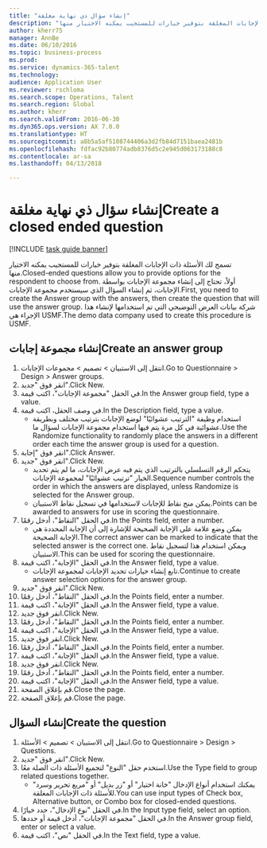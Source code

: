 ```yaml
--- 
title: "إنشاء سؤال ذي نهاية مغلقة"
description: "تسمح لك الأسئلة ذات الإجابات المغلقة بتوفير خيارات للمستجيب يمكنه الاختيار منها."
author: kherr75
manager: AnnBe
ms.date: 06/10/2016
ms.topic: business-process
ms.prod: 
ms.service: dynamics-365-talent
ms.technology: 
audience: Application User
ms.reviewer: rschloma
ms.search.scope: Operations, Talent
ms.search.region: Global
ms.author: kherr
ms.search.validFrom: 2016-06-30
ms.dyn365.ops.version: AX 7.0.0
ms.translationtype: HT
ms.sourcegitcommit: a8b5a5af5108744406a3d2fb84d7151baea2481b
ms.openlocfilehash: fdfac92b80774adb8376d5c2e945d063173188c8
ms.contentlocale: ar-sa
ms.lasthandoff: 04/13/2018

---
```

# <a name="create-a-closed-ended-question"></a><span data-ttu-id="ce362-103">إنشاء سؤال ذي نهاية مغلقة</span><span class="sxs-lookup"><span data-stu-id="ce362-103">Create a closed ended question</span></span>

[!INCLUDE [task guide banner](../../includes/task-guide-banner.md)]

<span data-ttu-id="ce362-104">تسمح لك الأسئلة ذات الإجابات المغلقة بتوفير خيارات للمستجيب يمكنه الاختيار منها.</span><span class="sxs-lookup"><span data-stu-id="ce362-104">Closed-ended questions allow you to provide options for the respondent to choose from.</span></span> <span data-ttu-id="ce362-105">أولاً، تحتاج إلى إنشاء مجموعة الإجابات بواسطة الإجابات، ثم إنشاء السؤال الذي سيستخدم مجموعة الإجابات.</span><span class="sxs-lookup"><span data-stu-id="ce362-105">First, you need to create the Answer group with the answers, then create the question that will use the answer group.</span></span> <span data-ttu-id="ce362-106">شركة بيانات العرض التوضيحي التي تم استخدامها لإنشاء هذا الإجراء هي USMF.</span><span class="sxs-lookup"><span data-stu-id="ce362-106">The demo data company used to create this procedure is USMF.</span></span>


## <a name="create-an-answer-group"></a><span data-ttu-id="ce362-107">إنشاء مجموعة إجابات</span><span class="sxs-lookup"><span data-stu-id="ce362-107">Create an answer group</span></span>
1. <span data-ttu-id="ce362-108">انتقل إلى الاستبيان > تصميم > مجموعات الإجابات.</span><span class="sxs-lookup"><span data-stu-id="ce362-108">Go to Questionnaire > Design > Answer groups.</span></span>
2. <span data-ttu-id="ce362-109">انقر فوق "جديد".</span><span class="sxs-lookup"><span data-stu-id="ce362-109">Click New.</span></span>
3. <span data-ttu-id="ce362-110">في الحقل "مجموعة الإجابات"، اكتب قيمة.</span><span class="sxs-lookup"><span data-stu-id="ce362-110">In the Answer group field, type a value.</span></span>
4. <span data-ttu-id="ce362-111">في وصف الحقل، اكتب قيمة.</span><span class="sxs-lookup"><span data-stu-id="ce362-111">In the Description field, type a value.</span></span>
    * <span data-ttu-id="ce362-112">استخدام وظيفة "الترتيب عشوائيًا‬" لوضع الإجابات بترتيب مختلف وبطريقة عشوائية في كل مرة يتم فيها استخدام مجموعة الإجابات لسؤال ما.</span><span class="sxs-lookup"><span data-stu-id="ce362-112">Use the Randomize functionality to randomly place the answers in a different order each time the answer group is used for a question.</span></span>  
5. <span data-ttu-id="ce362-113">انقر فوق "إجابة".</span><span class="sxs-lookup"><span data-stu-id="ce362-113">Click Answer.</span></span>
6. <span data-ttu-id="ce362-114">انقر فوق "جديد".</span><span class="sxs-lookup"><span data-stu-id="ce362-114">Click New.</span></span>
    * <span data-ttu-id="ce362-115">يتحكم الرقم التسلسلي بالترتيب الذي يتم فيه عرض الإجابات، ما لم يتم تحديد الخيار "ترتيب عشوائيًا" لمجموعة الإجابات.</span><span class="sxs-lookup"><span data-stu-id="ce362-115">Sequence number controls the order in which the answers are displayed, unless Randomize is selected for the Answer group.</span></span>  
    * <span data-ttu-id="ce362-116">يمكن منح نقاط للإجابات لاستخدامها في تسجيل نقاط الاستبيان.</span><span class="sxs-lookup"><span data-stu-id="ce362-116">Points can be awarded to answers for use in scoring the questionnaire.</span></span>  
7. <span data-ttu-id="ce362-117">في الحقل "النقاط‬"، أدخل رقمًا.</span><span class="sxs-lookup"><span data-stu-id="ce362-117">In the Points field, enter a number.</span></span>
    * <span data-ttu-id="ce362-118">يمكن وضع علامة على الإجابة الصحيحة للإشارة إلى أن الإجابة المحددة هي الإجابة الصحيحة.</span><span class="sxs-lookup"><span data-stu-id="ce362-118">The correct answer can be marked to indicate that the selected answer is the correct one.</span></span> <span data-ttu-id="ce362-119">ويمكن استخدام هذا لتسجيل نقاط الاستبيان.</span><span class="sxs-lookup"><span data-stu-id="ce362-119">This can be used for scoring the questionnaire.</span></span>  
8. <span data-ttu-id="ce362-120">في الحقل "الإجابة‬"، اكتب قيمة.</span><span class="sxs-lookup"><span data-stu-id="ce362-120">In the Answer field, type a value.</span></span>
    * <span data-ttu-id="ce362-121">تابع إنشاء خيارات تحديد الإجابات لمجموعة الإجابات.</span><span class="sxs-lookup"><span data-stu-id="ce362-121">Continue to create answer selection options for the answer group.</span></span>  
9. <span data-ttu-id="ce362-122">انقر فوق "جديد".</span><span class="sxs-lookup"><span data-stu-id="ce362-122">Click New.</span></span>
10. <span data-ttu-id="ce362-123">في الحقل "النقاط‬"، أدخل رقمًا.</span><span class="sxs-lookup"><span data-stu-id="ce362-123">In the Points field, enter a number.</span></span>
11. <span data-ttu-id="ce362-124">في الحقل "الإجابة‬"، اكتب قيمة.</span><span class="sxs-lookup"><span data-stu-id="ce362-124">In the Answer field, type a value.</span></span>
12. <span data-ttu-id="ce362-125">انقر فوق جديد.</span><span class="sxs-lookup"><span data-stu-id="ce362-125">Click New.</span></span>
13. <span data-ttu-id="ce362-126">في الحقل "النقاط‬"، أدخل رقمًا.</span><span class="sxs-lookup"><span data-stu-id="ce362-126">In the Points field, enter a number.</span></span>
14. <span data-ttu-id="ce362-127">في الحقل "الإجابة‬"، اكتب قيمة.</span><span class="sxs-lookup"><span data-stu-id="ce362-127">In the Answer field, type a value.</span></span>
15. <span data-ttu-id="ce362-128">انقر فوق جديد.</span><span class="sxs-lookup"><span data-stu-id="ce362-128">Click New.</span></span>
16. <span data-ttu-id="ce362-129">في الحقل "النقاط‬"، أدخل رقمًا.</span><span class="sxs-lookup"><span data-stu-id="ce362-129">In the Points field, enter a number.</span></span>
17. <span data-ttu-id="ce362-130">في الحقل "الإجابة‬"، اكتب قيمة.</span><span class="sxs-lookup"><span data-stu-id="ce362-130">In the Answer field, type a value.</span></span>
18. <span data-ttu-id="ce362-131">انقر فوق جديد.</span><span class="sxs-lookup"><span data-stu-id="ce362-131">Click New.</span></span>
19. <span data-ttu-id="ce362-132">في الحقل "النقاط‬"، أدخل رقمًا.</span><span class="sxs-lookup"><span data-stu-id="ce362-132">In the Points field, enter a number.</span></span>
20. <span data-ttu-id="ce362-133">في الحقل "الإجابة‬"، اكتب قيمة.</span><span class="sxs-lookup"><span data-stu-id="ce362-133">In the Answer field, type a value.</span></span>
21. <span data-ttu-id="ce362-134">قم بإغلاق الصفحة.</span><span class="sxs-lookup"><span data-stu-id="ce362-134">Close the page.</span></span>
22. <span data-ttu-id="ce362-135">قم بإغلاق الصفحة.</span><span class="sxs-lookup"><span data-stu-id="ce362-135">Close the page.</span></span>

## <a name="create-the-question"></a><span data-ttu-id="ce362-136">إنشاء السؤال</span><span class="sxs-lookup"><span data-stu-id="ce362-136">Create the question</span></span>
1. <span data-ttu-id="ce362-137">انتقل إلى الاستبيان > تصميم > الأسئلة.</span><span class="sxs-lookup"><span data-stu-id="ce362-137">Go to Questionnaire > Design > Questions.</span></span>
2. <span data-ttu-id="ce362-138">انقر فوق "جديد".</span><span class="sxs-lookup"><span data-stu-id="ce362-138">Click New.</span></span>
3. <span data-ttu-id="ce362-139">استخدم حقل "النوع" لتجميع الأسئلة ذات الصلة معًا.</span><span class="sxs-lookup"><span data-stu-id="ce362-139">Use the Type field to group related questions together.</span></span>
    * <span data-ttu-id="ce362-140">يمكنك استخدام أنواع الإدخال "خانة اختيار" أو "زر بديل" أو "مربع تحرير وسرد‬" للأسئلة ذات الإجابات المغلقة.</span><span class="sxs-lookup"><span data-stu-id="ce362-140">You can use input types of Check box, Alternative button, or Combo box for closed-ended questions.</span></span>  
4. <span data-ttu-id="ce362-141">في الحقل "نوع الإدخال"، حدد خيارًا.</span><span class="sxs-lookup"><span data-stu-id="ce362-141">In the Input type field, select an option.</span></span>
5. <span data-ttu-id="ce362-142">في الحقل "مجموعة الإجابات"، أدخل قيمة أو حددها.</span><span class="sxs-lookup"><span data-stu-id="ce362-142">In the Answer group field, enter or select a value.</span></span>
6. <span data-ttu-id="ce362-143">في الحقل "نص"، اكتب قيمة.</span><span class="sxs-lookup"><span data-stu-id="ce362-143">In the Text field, type a value.</span></span>


